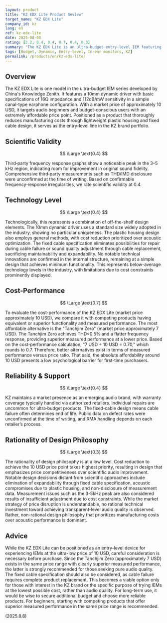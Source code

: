 ```yaml
---
layout: product
title: "KZ EDX Lite Product Review"
target_name: "KZ EDX Lite"
company_id: kz
lang: en
ref: kz-edx-lite
date: 2025-08-08
rating: [2.2, 0.4, 0.4, 0.7, 0.4, 0.3]
summary: "The KZ EDX Lite is an ultra-budget entry-level IEM featuring a 10mm dynamic driver. While the 10 USD price point is attractive, publicly available measurements indicate limited scientific audio improvement effects."
tags: [Budget, Dynamic, Entry-level, In-ear monitors, KZ]
permalink: /products/en/kz-edx-lite/
---
```

## Overview

The KZ EDX Lite is one model in the ultra-budget IEM series developed by China's Knowledge Zenith. It features a 10mm dynamic driver with basic specifications of 16Ω impedance and 112dB/mW sensitivity in a simple canal-type earphone configuration. With a market price of approximately 10 USD, it targets audio beginners and budget-conscious users with an extremely affordable price point. Positioned as a product that thoroughly reduces manufacturing costs through lightweight plastic housing and fixed cable design, it serves as the entry-level line in the KZ brand portfolio.

## Scientific Validity

$$ \Large \text{0.4} $$

Third‑party frequency response graphs show a noticeable peak in the 3–5 kHz region, indicating room for improvement in original sound fidelity. Comprehensive third‑party measurements such as THD/IMD disclosure were unconfirmed at the time of writing. Based on confirmable frequency‑response irregularities, we rate scientific validity at 0.4.

## Technology Level

$$ \Large \text{0.4} $$

Technologically, this represents a combination of off-the-shelf design elements. The 10mm dynamic driver uses a standard size widely adopted in the industry, showing no particular uniqueness. The plastic housing design also employs general methods, with cost reduction prioritized over acoustic optimization. The fixed cable specification eliminates possibilities for repair during cable failure or sound quality adjustment through cable replacement, sacrificing maintainability and expandability. No notable technical innovations are confirmed in the internal structure, remaining at a simple design that achieves minimum functionality. This represents below-average technology levels in the industry, with limitations due to cost constraints prominently displayed.

## Cost-Performance

$$ \Large \text{0.7} $$

To evaluate the cost-performance of the KZ EDX Lite (market price approximately 10 USD), we compare it with competing products having equivalent or superior functionality and measured performance. The most affordable alternative is the "Tanchjim Zero" (market price approximately 7 USD). The Tanchjim Zero achieves THD<0.5% and a flatter frequency response, providing superior measured performance at a lower price. Based on the cost-performance calculation, "7 USD ÷ 10 USD = 0.70," which rounds to 0.7. Therefore, better alternatives exist in terms of measured performance versus price ratio. That said, the absolute affordability around 10 USD presents a low psychological barrier for first-time purchasers.

## Reliability & Support

$$ \Large \text{0.4} $$

KZ maintains a market presence as an emerging audio brand, with warranty coverage typically handled via authorized retailers. Individual repairs are uncommon for ultra‑budget products. The fixed‑cable design means cable failure often determines end of life. Public data on defect rates were unconfirmed at the time of writing, and RMA handling depends on each retailer’s process.

## Rationality of Design Philosophy

$$ \Large \text{0.3} $$

The rationality of design philosophy is at a low level. Cost reduction to achieve the 10 USD price point takes highest priority, resulting in design that emphasizes price competitiveness over scientific audio improvement. Notable design decisions distant from scientific approaches include elimination of expandability through fixed cable specification, acoustic compromises due to plastic housing, and non-disclosure of measurement data. Measurement issues such as the 3-5kHz peak are also considered results of insufficient adjustment due to cost constraints. While the market strategy of price disruption is understandable, no rational technical investment toward achieving transparent-level audio quality is observed. Rather, non-rational design philosophy that prioritizes manufacturing costs over acoustic performance is dominant.

## Advice

While the KZ EDX Lite can be positioned as an entry-level device for experiencing IEMs at the ultra-low price of 10 USD, careful consideration is necessary before purchase. Since the Tanchjim Zero (approximately 7 USD) exists in the same price range with clearly superior measured performance, the latter is strongly recommended for those seeking pure audio quality. The fixed cable specification should also be considered, as cable failure requires complete product replacement. This becomes a viable option only for those with interest in the KZ brand or the specific purpose of trying IEMs at the lowest possible cost, rather than audio quality. For long-term use, it would be wise to secure additional budget and choose more reliable products. For beginners, starting with competing products that offer superior measured performance in the same price range is recommended.

(2025.8.8)